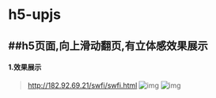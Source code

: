 h5-upjs
=======

##h5页面,向上滑动翻页,有立体感效果展示
---
#### 1.效果展示
>http://182.92.69.21/swfi/swfi.html
![img](http://182.92.69.21/images/h5-upjs/1.png)
![img](http://182.92.69.21/images/h5-upjs/2.png)

